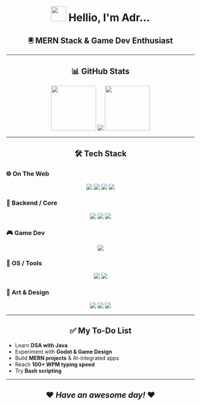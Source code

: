 # <div align="center"> <img src="https://i.pinimg.com/originals/73/69/6e/73696e022df7cd5cb3d999c6875361dd.gif" width="40"> Hellio, I'm Adr... </div>

## <div align="center"> 🖲️ MERN Stack & Game Dev Enthusiast </div>
---

## <div align="center"> 📊 GitHub Stats </div> 
<div align="center">
  <img src="https://media.giphy.com/media/GkD4U3VfiIbzcBhQNu/giphy.gif" width="120px">
  <img src="https://github-readme-stats-adr.vercel.app/api/top-langs/?username=ADR-Projects&hide=css,html,ejs&theme=tokyonight&layout=compact&langs_count=8" />
  <img src="https://media.giphy.com/media/GkD4U3VfiIbzcBhQNu/giphy.gif" width="120px">
</div>

---

## <div align="center"> 🛠 Tech Stack </div> 

### 🌐 On The Web  
<p align="center">
  <img src="https://img.shields.io/badge/javascript-%23323330.svg?style=for-the-badge&logo=javascript&logoColor=%23F7DF1E"/> 
  <img src="https://img.shields.io/badge/react-%2320232a.svg?style=for-the-badge&logo=react&logoColor=%2361DAFB"/> 
  <img src="https://img.shields.io/badge/node.js-6DA55F?style=for-the-badge&logo=node.js&logoColor=white"/> 
  <img src="https://img.shields.io/badge/MongoDB-%234ea94b.svg?style=for-the-badge&logo=mongodb&logoColor=white"/>
</p>

### 🍪 Backend / Core  
<p align="center">
  <img src="https://img.shields.io/badge/java-%23ED8B00.svg?style=for-the-badge&logo=openjdk&logoColor=white"/> 
  <img src="https://img.shields.io/badge/c++-%2300599C.svg?style=for-the-badge&logo=c%2B%2B&logoColor=white"/> 
  <img src="https://img.shields.io/badge/GNU%20Bash-4EAA25?style=for-the-badge&logo=GNU%20Bash&logoColor=white"/>
</p>

### 🎮 Game Dev  
<p align="center">
  <img src="https://img.shields.io/badge/GDScript-%2374267B.svg?style=for-the-badge&logo=godotengine&logoColor=white"/>
</p>

### 🐧 OS / Tools  
<p align="center">
  <!-- <img src="https://img.shields.io/badge/Arch%20Linux-1793D1?logo=arch-linux&logoColor=fff&style=for-the-badge"/> -->
  <img src="https://img.shields.io/badge/Ubuntu-E95420?style=for-the-badge&logo=ubuntu&logoColor=white">
  <img src="https://img.shields.io/badge/Windows%2011-%230079d5.svg?style=for-the-badge&logo=Windows%2011&logoColor=white"/> 
</p>

### 🎨 Art & Design
<p align="center">
  <img src="https://img.shields.io/badge/Krita-203759?style=for-the-badge&logo=krita&logoColor=EEF37B"/> 
  <img src="https://img.shields.io/badge/Aseprite-FFFFFF?style=for-the-badge&logo=Aseprite&logoColor=#7D929E"/> 
  <img src="https://img.shields.io/badge/adobe%20photoshop-%2331A8FF.svg?style=for-the-badge&logo=adobe%20photoshop&logoColor=white"/>
</p>

---

## <div align="center"> ✅ My To-Do List </div> 
- Learn **DSA with Java**  
- Experiment with **Godot & Game Design**  
- Build **MERN projects** & AI-integrated apps  
- Reach **100+ WPM typing speed**  
- Try **Bash scripting**  

---

## <div align="center"> ❤️ *Have an awesome day!* ❤️ </div>
